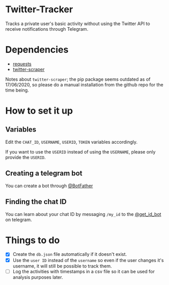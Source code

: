 # Twitter-Tracker
Tracks a private user's basic activity without using the Twitter API to receive notifications through Telegram.

# Dependencies
 - [requests](https://github.com/psf/requests)
 - [twitter-scraper](https://github.com/bisguzar/twitter-scraper)  
   
 Notes about `twitter-scraper`; the pip package seems outdated as of 17/06/2020, so please do a manual installation from the github repo for the time being.

# How to set it up
## Variables
Edit the `CHAT_ID`, `USERNAME`, `USERID`, `TOKEN` variables accordingly.  
  
If you want to use the `USERID` instead of using the `USERNAME`, please only provide the `USERID`.

## Creating a telegram bot
You can create a bot through [@BotFather](https://telegram.me/BotFather)

## Finding the chat ID
You can learn about your chat ID by messaging `/my_id` to the [@get_id_bot](https://telegram.me/get_id_bot) on telegram.

# Things to do
- [x] Create the `db.json` file automatically if it doesn't exist.
- [x] Use the `user ID` instead of the `username` so even if the user changes it's username, it will still be possible to track them.
- [ ] Log the activities with timestamps in a csv file so it can be used for analysis purposes later.
